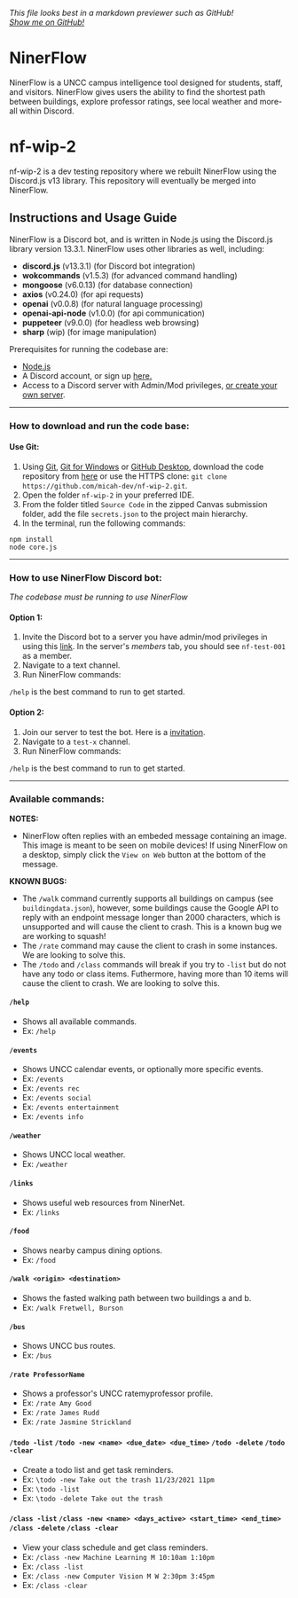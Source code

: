 *This file looks best in a markdown previewer such as GitHub!*  
[*Show me on GitHub!*](https://github.com/micah-dev/nf-wip-2/blob/main/README.md)  

# NinerFlow

NinerFlow is a UNCC campus intelligence tool designed for students, staff, and visitors. NinerFlow gives users the ability to find the shortest path between buildings, explore professor ratings, see local weather and more- all within Discord.

# nf-wip-2

nf-wip-2 is a dev testing repository where we rebuilt NinerFlow using the Discord.js v13 library. This repository will eventually be merged into NinerFlow.

## Instructions and Usage Guide

NinerFlow is a Discord bot, and is written in Node.js using the Discord.js library version 13.3.1. NinerFlow uses other libraries as well, including:
* **discord.js** (v13.3.1) (for Discord bot integration)
* **wokcommands** (v1.5.3) (for advanced command handling)
* **mongoose** (v6.0.13) (for database connection)
* **axios** (v0.24.0) (for api requests)
* **openai** (v0.0.8) (for natural language processing)
* **openai-api-node** (v1.0.0) (for api communication)
* **puppeteer** (v9.0.0) (for headless web browsing)
* **sharp** (wip) (for image manipulation)

Prerequisites for running the codebase are:
* [Node.js](https://nodejs.org/en/)
* A Discord account, or sign up [here.](https://discord.com/)
* Access to a Discord server with Admin/Mod privileges, [or create your own server](https://www.howtogeek.com/318890/how-to-set-up-your-own-discord-chat-server/#:~:text=To%20create%20your%20own%20server,a%20Server%E2%80%9D%20on%20the%20left.).

***

### How to download and run the code base:

#### Use Git:
1. Using [Git](https://git-scm.com/downloads), [Git for Windows](https://gitforwindows.org/) or [GitHub Desktop](https://desktop.github.com/), download the code repository from [here](https://github.com/micah-dev/nf-wip-2) or use the HTTPS clone: `git clone https://github.com/micah-dev/nf-wip-2.git`.
2. Open the folder `nf-wip-2` in your preferred IDE.
3. From the folder titled `Source Code` in the zipped Canvas submission folder, add the file `secrets.json` to the project main hierarchy.
4. In the terminal, run the following commands:

`npm install`  
`node core.js`  


***

### How to use NinerFlow Discord bot:

*The codebase must be running to use NinerFlow*

#### Option 1:
1. Invite the Discord bot to a server you have admin/mod privileges in using this [link](https://discord.com/api/oauth2/authorize?client_id=895754091324665908&permissions=8&scope=bot%20applications.commands). In the server's *members* tab, you should see `nf-test-001` as a member.
2. Navigate to a text channel.
3. Run NinerFlow commands:

`/help` is the best command to run to get started.

#### Option 2:
1. Join our server to test the bot. Here is a [invitation](https://discord.gg/jWzBgb9Xt4).
2. Navigate to a `test-x` channel.
3. Run NinerFlow commands:

`/help` is the best command to run to get started.

***

### Available commands:

**NOTES:**  
* NinerFlow often replies with an embeded message containing an image. This image is meant to be seen on mobile devices! If using NinerFlow on a desktop, simply click the `View on Web` button at the bottom of the message.

**KNOWN BUGS:** 
* The `/walk` command currently supports all buildings on campus (see `buildingdata.json`), however, some buildings cause the Google API to reply with an endpoint message longer than 2000 characters, which is unsupported and will cause the client to crash. This is a known bug we are working to squash!
* The `/rate` command may cause the client to crash in some instances. We are looking to solve this.
* The `/todo` and `/class` commands will break if you try to `-list` but do not have any todo or class items. Futhermore, having more than 10 items will cause the client to crash. We are looking to solve this.


#### `/help`
* Shows all available commands.
* Ex: `/help`

#### `/events`
* Shows UNCC calendar events, or optionally more specific events.
* Ex: `/events`
* Ex: `/events rec`
* Ex: `/events social`
* Ex: `/events entertainment`
* Ex: `/events info`

#### `/weather`
* Shows UNCC local weather.
* Ex: `/weather`

#### `/links`
* Shows useful web resources from NinerNet.
* Ex: `/links`

#### `/food`
* Shows nearby campus dining options.
* Ex: `/food`

#### `/walk <origin> <destination>`
* Shows the fasted walking path between two buildings a and b.
* Ex: `/walk Fretwell, Burson`

#### `/bus`
* Shows UNCC bus routes.
* Ex: `/bus`

#### `/rate ProfessorName`
* Shows a professor's UNCC ratemyprofessor profile.
* Ex: `/rate Amy Good`
* Ex: `/rate James Rudd`
* Ex: `/rate Jasmine Strickland`

#### `/todo -list` `/todo -new <name> <due_date> <due_time>` `/todo -delete` `/todo -clear`
* Create a todo list and get task reminders.
* Ex: `\todo -new Take out the trash 11/23/2021 11pm`
* Ex: `\todo -list`
* Ex: `\todo -delete Take out the trash`

#### `/class -list` `/class -new <name> <days_active> <start_time> <end_time>` `/class -delete` `/class -clear`
* View your class schedule and get class reminders.
* Ex: `/class -new Machine Learning M 10:10am 1:10pm`
* Ex: `/class -list`
* Ex: `/class -new Computer Vision M W 2:30pm 3:45pm`
* Ex: `/class -clear`
